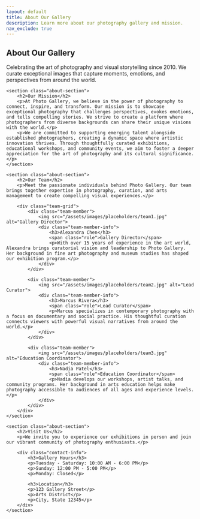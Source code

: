 ```yaml
---
layout: default
title: About Our Gallery
description: Learn more about our photography gallery and mission.
nav_exclude: true
---
```


<div class="about-container">
    <section class="about-header">
        <h1>About Our Gallery</h1>
        <p>Celebrating the art of photography and visual storytelling since 2010. We curate exceptional images that capture moments, emotions, and perspectives from around the world.</p>
    </section>
    
    <section class="about-section">
        <h2>Our Mission</h2>
        <p>At Photo Gallery, we believe in the power of photography to connect, inspire, and transform. Our mission is to showcase exceptional photography that challenges perspectives, evokes emotions, and tells compelling stories. We strive to create a platform where photographers from diverse backgrounds can share their unique visions with the world.</p>
        <p>We are committed to supporting emerging talent alongside established photographers, creating a dynamic space where artistic innovation thrives. Through thoughtfully curated exhibitions, educational workshops, and community events, we aim to foster a deeper appreciation for the art of photography and its cultural significance.</p>
    </section>
    
    <section class="about-section">
        <h2>Our Team</h2>
        <p>Meet the passionate individuals behind Photo Gallery. Our team brings together expertise in photography, curation, and arts management to create compelling visual experiences.</p>
        
        <div class="team-grid">
            <div class="team-member">
                <img src="/assets/images/placeholders/team1.jpg" alt="Gallery Director">
                <div class="team-member-info">
                    <h3>Alexandra Chen</h3>
                    <span class="role">Gallery Director</span>
                    <p>With over 15 years of experience in the art world, Alexandra brings curatorial vision and leadership to Photo Gallery. Her background in fine art photography and museum studies has shaped our exhibition program.</p>
                </div>
            </div>
            
            <div class="team-member">
                <img src="/assets/images/placeholders/team2.jpg" alt="Lead Curator">
                <div class="team-member-info">
                    <h3>Marcus Rivera</h3>
                    <span class="role">Lead Curator</span>
                    <p>Marcus specializes in contemporary photography with a focus on documentary and social practice. His thoughtful curation connects viewers with powerful visual narratives from around the world.</p>
                </div>
            </div>
            
            <div class="team-member">
                <img src="/assets/images/placeholders/team3.jpg" alt="Education Coordinator">
                <div class="team-member-info">
                    <h3>Nadia Patel</h3>
                    <span class="role">Education Coordinator</span>
                    <p>Nadia develops our workshops, artist talks, and community programs. Her background in arts education helps make photography accessible to audiences of all ages and experience levels.</p>
                </div>
            </div>
        </div>
    </section>
    
    <section class="about-section">
        <h2>Visit Us</h2>
        <p>We invite you to experience our exhibitions in person and join our vibrant community of photography enthusiasts.</p>
        
        <div class="contact-info">
            <h3>Gallery Hours</h3>
            <p>Tuesday - Saturday: 10:00 AM - 6:00 PM</p>
            <p>Sunday: 12:00 PM - 5:00 PM</p>
            <p>Monday: Closed</p>
            
            <h3>Location</h3>
            <p>123 Gallery Street</p>
            <p>Arts District</p>
            <p>City, State 12345</p>
        </div>
    </section>
</div>